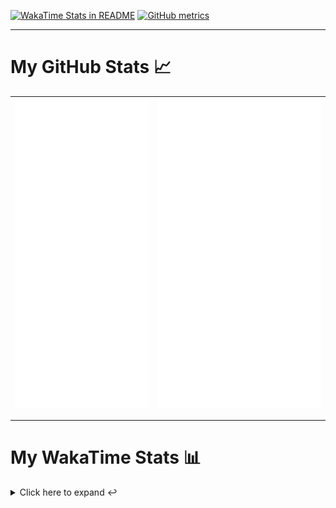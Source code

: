 [![WakaTime Stats in README](https://github.com/LOsioChico/LOsioChico/actions/workflows/waka.yml/badge.svg)](https://github.com/LOsioChico/LOsioChico/actions/workflows/waka.yml) [![GitHub metrics](https://github.com/LOsioChico/LOsioChico/actions/workflows/metrics.yml/badge.svg)](https://github.com/LOsioChico/LOsioChico/actions/workflows/metrics.yml)

---

# My GitHub Stats 📈

| ![](./assets/metrics.svg) | ![](./assets/metrics2.svg) |
| ------------------------- | -------------------------- |

---

# My WakaTime Stats 📊

<details>
<summary>Click here to expand ↩️</summary>
<br>

<!--START_SECTION:waka-->
![Code Time](http://img.shields.io/badge/Code%20Time-2%2C273%20hrs%2023%20mins-blue)

![Lines of code](https://img.shields.io/badge/From%20Hello%20World%20I%27ve%20Written-447.3%20thousand%20lines%20of%20code-blue)

**🐱 My GitHub Data** 

> 📦 693.9 kB Used in GitHub's Storage 
 > 
> 🏆 252 Contributions in the Year 2025
 > 
> 🚫 Not Opted to Hire
 > 
> 📜 29 Public Repositories 
 > 
> 🔑 34 Private Repositories 
 > 
**I'm a Night 🦉** 

```text
🌞 Morning                689 commits         ████░░░░░░░░░░░░░░░░░░░░░   14.56 % 
🌆 Daytime                1530 commits        ████████░░░░░░░░░░░░░░░░░   32.33 % 
🌃 Evening                1610 commits        █████████░░░░░░░░░░░░░░░░   34.02 % 
🌙 Night                  904 commits         █████░░░░░░░░░░░░░░░░░░░░   19.10 % 
```
📅 **I'm Most Productive on Thursday** 

```text
Monday                   638 commits         ███░░░░░░░░░░░░░░░░░░░░░░   13.48 % 
Tuesday                  741 commits         ████░░░░░░░░░░░░░░░░░░░░░   15.66 % 
Wednesday                564 commits         ███░░░░░░░░░░░░░░░░░░░░░░   11.92 % 
Thursday                 881 commits         █████░░░░░░░░░░░░░░░░░░░░   18.61 % 
Friday                   715 commits         ████░░░░░░░░░░░░░░░░░░░░░   15.11 % 
Saturday                 758 commits         ████░░░░░░░░░░░░░░░░░░░░░   16.02 % 
Sunday                   436 commits         ██░░░░░░░░░░░░░░░░░░░░░░░   09.21 % 
```


📊 **This Week I Spent My Time On** 

```text
💬 Programming Languages: 
Astro                    1 hr 55 mins        ███████░░░░░░░░░░░░░░░░░░   27.24 % 
TypeScript               1 hr 27 mins        █████░░░░░░░░░░░░░░░░░░░░   20.58 % 
Other                    1 hr 25 mins        █████░░░░░░░░░░░░░░░░░░░░   20.28 % 
Python                   41 mins             ██░░░░░░░░░░░░░░░░░░░░░░░   09.86 % 
SQL                      23 mins             █░░░░░░░░░░░░░░░░░░░░░░░░   05.43 % 
```

**I Mostly Code in TypeScript** 

```text
TypeScript               33 repos            ████████████░░░░░░░░░░░░░   50.00 % 
Scala                    9 repos             ███░░░░░░░░░░░░░░░░░░░░░░   13.64 % 
JavaScript               7 repos             ███░░░░░░░░░░░░░░░░░░░░░░   10.61 % 
CSS                      5 repos             ██░░░░░░░░░░░░░░░░░░░░░░░   07.58 % 
Astro                    4 repos             ██░░░░░░░░░░░░░░░░░░░░░░░   06.06 % 
```




 Last Updated on 03/07/2025 01:13:40 UTC
<!--END_SECTION:waka-->

## </details>
